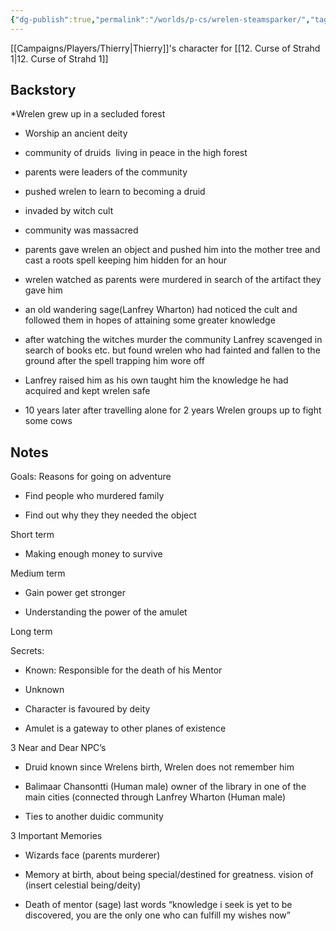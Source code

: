 ```yaml
---
{"dg-publish":true,"permalink":"/worlds/p-cs/wrelen-steamsparker/","tags":["Barovia","Balky"]}
---
```


[[Campaigns/Players/Thierry\|Thierry]]'s character for [[12. Curse of Strahd 1\|12. Curse of Strahd 1]]

## Backstory

*Wrelen grew up in a secluded forest 

-   Worship an ancient deity
    

* community of druids  living in peace in the high forest

* parents were leaders of the community

* pushed wrelen to learn to becoming a druid

* invaded by witch cult

* community was massacred 

* parents gave wrelen an object and pushed him into the mother tree and cast a roots spell keeping him hidden for an hour

* wrelen watched as parents were murdered in search of the artifact they gave him

* an old wandering sage(Lanfrey Wharton) had noticed the cult and followed them in hopes of attaining some greater knowledge

* after watching the witches murder the community Lanfrey scavenged in search of books etc. but found wrelen who had fainted and fallen to the ground after the spell trapping him wore off

* Lanfrey raised him as his own taught him the knowledge he had acquired and kept wrelen safe

* 10 years later after travelling alone for 2 years Wrelen groups up to fight some cows 

## Notes

Goals: Reasons for going on adventure

-   Find people who murdered family
    
-   Find out why they they needed the object
    

Short term

-   Making enough money to survive
    

Medium term

-   Gain power get stronger
    
-   Understanding the power of the amulet
    

Long term 

Secrets:

-   Known: Responsible for the death of his Mentor
    
-   Unknown
    

-   Character is favoured by deity
    
-   Amulet is a gateway to other planes of existence
    

3 Near and Dear NPC’s

-   Druid known since Wrelens birth, Wrelen does not remember him
    
-   Balimaar Chansontti (Human male) owner of the library in one of the main cities (connected through Lanfrey Wharton (Human male) 
    
-   Ties to another duidic community
    

3 Important Memories

-   Wizards face (parents murderer)
    
-   Memory at birth, about being special/destined for greatness. vision of (insert celestial being/deity)
    
-   Death of mentor (sage) last words “knowledge i seek is yet to be discovered, you are the only one who can fulfill my wishes now”
    
